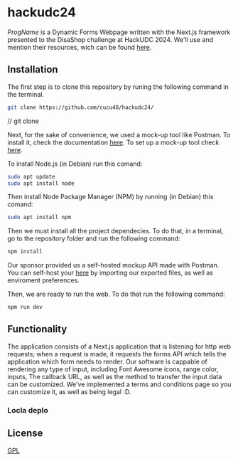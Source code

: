 # hackudc24

*ProgName* is a Dynamic Forms Webpage written with the Next.js framework presented to the DisaShop challenge at HackUDC 2024. We'll use and mention their resources, wich can be found [here](https://github.com/Disashop/hackudc24).


## Installation

The first step is to clone this repository by runing the following command in the terminal.

```bash 
git clone https://github.com/cucu48/hackudc24/
```

// git clone 

Next, for the sake of convenience, we used a mock-up tool like Postman. To install it, check the documentation [here](https://www.postman.com/downloads/). To set up a mock-up tool check [here](https://www.postman.com/downloads/).

To install Node.js (in Debian) run this comand: 

```bash 
sudo apt update
sudo apt install node
```

Then install Node Package Manager (NPM) by running (in Debian) this comand: 

```bash 
sudo apt install npm
```

Then we must install all the project dependecies. To do that, in a terminal, go to the repository folder and run the following command: 
```bash
npm install
``` 

Our sponsor provided us a self-hosted mockup API made with Postman. You can self-host your [here](https://learning.postman.com/docs/designing-and-developing-your-api/mocking-data/setting-up-mock/) by importing our exported files, as well as enviroment preferences. 

Then, we are ready to run the web. To do that run the following command:
```bash 
npm run dev
```

## Functionality 
The application consists of a Next.js application that is listening for http web requests; when a request is made, it requests the forms API which tells the application which form needs to render. Our software is cappable of rendering any type of input, including Font Awesome icons, range color, inputs, The callback URL, as well as the method to transfer the input data can be customized. We've implemented a terms and conditions page so you can customize it, as well as being legal :D.

### Locla deplo

## License 

[GPL](https://choosealicense.com/licenses/gpl-3.0/) 